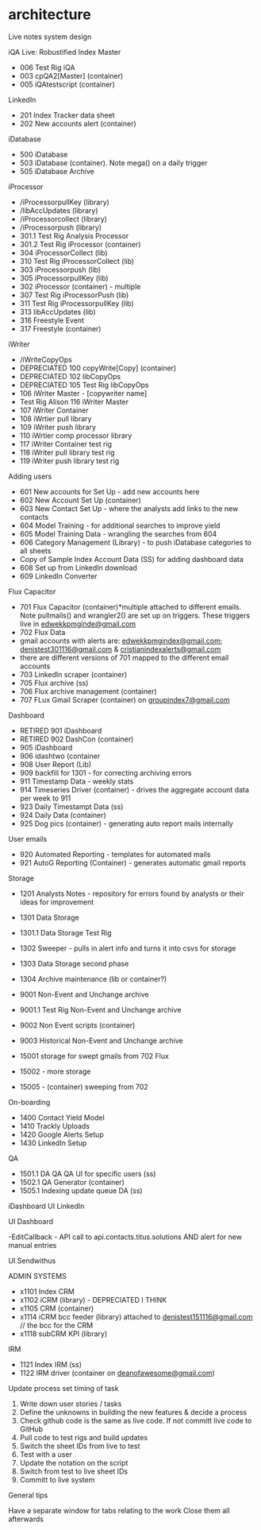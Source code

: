 # architecture
Live notes system design


iQA
Live: Robustified Index Master
- 006 Test Rig iQA
- 003 cpQA2[Master] (container)
- 005 iQAtestscript (container)

LinkedIn
- 201 Index Tracker data sheet
- 202 New accounts alert (container)

iDatabase
- 500 iDatabase
- 503 iDatabase (container). Note mega() on a daily trigger
- 505 iDatabase Archive

iProcessor
 - /iProcessorpullKey (library)
 - /libAccUpdates (library)
 - /iProcessorcollect (library)
 - /iProcessorpush (library)
 - 301.1 Test Rig Analysis Processor
 - 301.2 Test Rig iProcessor (container)
 - 304 iProcessorCollect (lib)
 - 310 Test Rig iProcessorCollect (lib)
 - 303 iProcessorpush (lib)
 - 305 iProcessorpullKey (lib)
 - 302 iProcessor (container) - multiple
 - 307 Test Rig iProcessorPush (lib)
 - 311 Test Rig iProcessorpullKey (lib)
 - 313 libAccUpdates (lib)
 - 316 Freestyle Event
 - 317 Freestyle (container)

iWriter
- /iWriteCopyOps
- DEPRECIATED 100 copyWrite[Copy] (container)
- DEPRECIATED 102 libCopyOps
- DEPRECIATED 105 Test Rig libCopyOps
- 106 iWriter Master - [copywriter name] 
- Test Rig Alison 116 iWriter Master
- 107 iWriter Container
- 108 iWrtier pull library
- 109 iWriter push library
- 110 iWrtier comp processor library
- 117 iWriter Container test rig
- 118 iWriter pull library test rig
- 119 iWriter push library test rig

Adding users
- 601 New accounts for Set Up - add new accounts here
- 602 New Account Set Up (container)
- 603 New Contact Set Up - where the analysts add links to the new contacts
- 604 Model Training - for additional searches to improve yield
- 605 Model Training Data - wrangling the searches from 604
- 606 Category Management (Library) - to push iDatabase categories to all sheets
- Copy of Sample Index Account Data (SS) for adding dashboard data
- 608 Set up from LinkedIn download
- 609 LinkedIn Converter

Flux Capacitor

- 701 Flux Capacitor (container)*multiple attached to different emails. Note pullmails() and wrangler2() are set up on triggers. These triggers live in edwekkpmginde@gmail.com
- 702 Flux Data
- gmail accounts with alerts are: edwekkpmgindex@gmail.com; denistest301116@gmail.com & cristianindexalerts@gmail.com
- there are different versions of 701 mapped to the different email accounts 
- 703 LinkedIn scraper (container)
- 705 Flux archive (ss)
- 706 Flux archive management (container)
- 707 FLux Gmail Scraper (container) on groupindex7@gmail.com

Dashboard

- RETIRED 901 iDashboard
- RETIRED 902 DashCon (container)
- 905 iDashboard
- 906 idashtwo (container
- 908 User Report (Lib)
- 909 backfill for 1301 - for correcting archiving errors
- 911 Timestamp Data - weekly stats
- 914 Timeseries Driver (container) - drives the aggregate account data per week to 911
- 923 Daily Timestampt Data (ss)
- 924 Daily Data (container)
- 925 Dog pics (container) - generating auto report mails internally

User emails
- 920 Automated Reporting - templates for automated mails
- 921 AutoG Reporting (Container) - generates automatic gmail reports

Storage
- 1201 Analysts Notes - repository for errors found by analysts or their ideas for improvement
- 1301 Data Storage
- 1301.1 Data Storage Test Rig
- 1302 Sweeper - pulls in alert info and turns it into csvs for storage 
- 1303 Data Storage second phase
- 1304 Archive maintenance (lib or container?)

- 9001 Non-Event and Unchange archive
- 9001.1 Test Rig Non-Event and Unchange archive
- 9002 Non Event scripts (container)
- 9003 Historical Non-Event and Unchange archive

- 15001 storage for swept gmails from 702 Flux
- 15002 - more storage
- 15005 - (container) sweeping from 702

On-boarding
- 1400 Contact Yield Model
- 1410 Trackly Uploads
- 1420 Google Alerts Setup
- 1430 LinkedIn Setup

QA
- 1501.1 DA QA QA UI for specific users (ss)
- 1502.1 QA Generator (container)
- 1505.1 Indexing update queue DA (ss)


iDashboard
UI LinkedIn

UI Dashboard

-EditCallback - API call to api.contacts.titus.solutions AND alert for new manual entries



UI Sendwithus

ADMIN SYSTEMS

- x1101 Index CRM
- x1102 iCRM (library) - DEPRECIATED I THINK
- x1105 CRM (container)
- x1114 iCRM bcc feeder (library) attached to denistest151116@gmail.com // the bcc for the CRM
- x1118 subCRM KPI (library)


IRM

- 1121 Index IRM (ss)
- 1122 IRM driver (container on deanofawesome@gmail.com)


Update process
set timing of task

1. Write down user stories / tasks
2. Define the unknowns in building the new features & decide a process
3. Check github code is the same as live code. If not committ live code to GitHub
4. Pull code to test rigs and build updates
5. Switch the sheet IDs from live to test
6. Test with a user
7. Update the notation on the script
7. Switch from test to live sheet IDs
8. Committ to live system

General tips

Have a separate window for tabs relating to the work
Close them all afterwards




